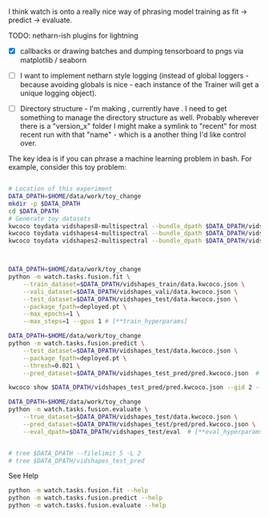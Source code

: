 I think watch is onto a really nice way of phrasing model training as fit -> predict -> evaluate. 


TODO: netharn-ish plugins for lightning

- [x] callbacks or drawing batches and dumping tensorboard to pngs via matplotlib / seaborn
- [ ] I want to implement netharn style logging (instead of global loggers - because avoiding globals is nice - each instance of the Trainer will get a unique logging object).
- [ ] Directory structure -  I'm making , currently have .  I need to get something to manage the directory structure as well. Probably wherever there is a "version_x" folder I might make a symlink to "recent" for most recent run with that "name" - which is a another thing I'd like control over.


The key idea is if you can phrase a machine learning problem in bash. 
For example, consider this toy problem: 

```bash

# Location of this experiment
DATA_DPATH=$HOME/data/work/toy_change
mkdir -p $DATA_DPATH
cd $DATA_DPATH
# Generate toy datasets
kwcoco toydata vidshapes8-multispectral --bundle_dpath $DATA_DPATH/vidshapes_train
kwcoco toydata vidshapes4-multispectral --bundle_dpath $DATA_DPATH/vidshapes_vali
kwcoco toydata vidshapes2-multispectral --bundle_dpath $DATA_DPATH/vidshapes_test



DATA_DPATH=$HOME/data/work/toy_change
python -m watch.tasks.fusion.fit \
    --train_dataset=$DATA_DPATH/vidshapes_train/data.kwcoco.json \
    --vali_dataset=$DATA_DPATH/vidshapes_vali/data.kwcoco.json \
    --test_dataset=$DATA_DPATH/vidshapes_test/data.kwcoco.json \
    --package_fpath=deployed.pt \
    --max_epochs=1 \
    --max_steps=1 --gpus 1 # [**train_hyperparams]

DATA_DPATH=$HOME/data/work/toy_change
python -m watch.tasks.fusion.predict \
    --test_dataset=$DATA_DPATH/vidshapes_test/data.kwcoco.json \
    --package_fpath=deployed.pt \
    --thresh=0.021 \
    --pred_dataset=$DATA_DPATH/vidshapes_test_pred/pred.kwcoco.json  # [**pred_hyperparams]

kwcoco show $DATA_DPATH/vidshapes_test_pred/pred.kwcoco.json --gid 2 --channels B1

DATA_DPATH=$HOME/data/work/toy_change
python -m watch.tasks.fusion.evaluate \
    --true_dataset=$DATA_DPATH/vidshapes_test/data.kwcoco.json \
    --pred_dataset=$DATA_DPATH/vidshapes_test/pred/pred.kwcoco.json \
    --eval_dpath=$DATA_DPATH/vidshapes_test/eval  # [**eval_hyperparams]


# tree $DATA_DPATH --filelimit 5 -L 2
# tree $DATA_DPATH/vidshapes_test_pred
```



See Help 

```bash
python -m watch.tasks.fusion.fit --help
python -m watch.tasks.fusion.predict --help
python -m watch.tasks.fusion.evaluate --help
```
